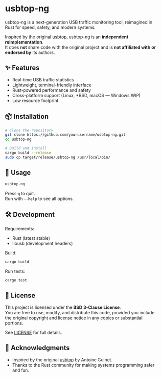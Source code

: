 # usbtop-ng

usbtop-ng is a next-generation USB traffic monitoring tool, reimagined in Rust for speed, safety, and modern systems.

Inspired by the original [usbtop](https://github.com/aguinet/usbtop), usbtop-ng is an **independent reimplementation**.  
It does **not** share code with the original project and is **not affiliated with or endorsed by** its authors.

## ✨ Features

- Real-time USB traffic statistics
- Lightweight, terminal-friendly interface
- Rust-powered performance and safety
- Cross-platform support (Linux, *BSD, macOS — Windows WIP)
- Low resource footprint

## 📦 Installation

```bash
# Clone the repository
git clone https://github.com/yourusername/usbtop-ng.git
cd usbtop-ng

# Build and install
cargo build --release
sudo cp target/release/usbtop-ng /usr/local/bin/
```

## 🚀 Usage

```bash
usbtop-ng
```

Press `q` to quit.  
Run with `--help` to see all options.

## 🛠 Development

Requirements:
- Rust (latest stable)
- libusb (development headers)

Build:
```bash
cargo build
```

Run tests:
```bash
cargo test
```

## 📄 License

This project is licensed under the **BSD 3-Clause License**.  
You are free to use, modify, and distribute this code, provided you include the original copyright and license notice in any copies or substantial portions.

See [LICENSE](LICENSE) for full details.

## 🙏 Acknowledgments

- Inspired by the original [usbtop](https://github.com/aguinet/usbtop) by Antoine Guinet.
- Thanks to the Rust community for making systems programming safer and fun.
